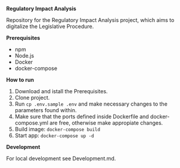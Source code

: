 **Regulatory Impact Analysis**

Repository for the Regulatory Impact Analysis project, which aims to digitalize the Legislative Procedure.

**Prerequisites**

- npm
- Node.js
- Docker 
- docker-compose

**How to run**

1. Download and istall the Prerequisites.
2. Clone project.
3. Run `cp .env.sample .env` and make necessary changes to the parameters found within.
4. Make sure that the ports defined inside Dockerfile and docker-compose.yml are free, otherwise make appropiate changes.
4. Build image: 
`docker-compose build`
5. Start app:
`docker-compose up -d`

**Development**

For local development see Development.md.
